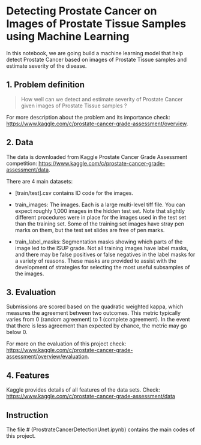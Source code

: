 # Detecting Prostate Cancer on Images of Prostate Tissue Samples using Machine Learning
In this notebook, we are going build a machine learning model that help detect Prostate Cancer based on images of Prostate Tissue samples and estimate severity of the disease.

## 1. Problem definition

> How well can we detect and estimate severity of Prostate Cancer given images of Prostate Tissue samples ?

For more description about the problem and its importance check: https://www.kaggle.com/c/prostate-cancer-grade-assessment/overview.

## 2. Data

The data is downloaded from Kaggle Prostate Cancer Grade Assessment competition: 
https://www.kaggle.com/c/prostate-cancer-grade-assessment/data.

There are 4 main datasets:

* [train/test].csv contains ID code for the images.


* train_images: The images. Each is a large multi-level tiff file. You can expect roughly 1,000 images in the hidden test set. Note that slightly different procedures were in place for the images used in the test set than the training set. Some of the training set images have stray pen marks on them, but the test set slides are free of pen marks.

* train_label_masks: Segmentation masks showing which parts of the image led to the ISUP grade. Not all training images have label masks, and there may be false positives or false negatives in the label masks for a variety of reasons. These masks are provided to assist with the development of strategies for selecting the most useful subsamples of the images.

## 3. Evaluation

Submissions are scored based on the quadratic weighted kappa, which measures the agreement between two outcomes. This metric typically varies from 0 (random agreement) to 1 (complete agreement). In the event that there is less agreement than expected by chance, the metric may go below 0.

For more on the evaluation of this project check: https://www.kaggle.com/c/prostate-cancer-grade-assessment/overview/evaluation.

## 4. Features

Kaggle provides details of all features of the data sets. Check: 
https://www.kaggle.com/c/prostate-cancer-grade-assessment/data

## Instruction

The file # (ProstrateCancerDetectionUnet.ipynb) contains the main codes of this project.

